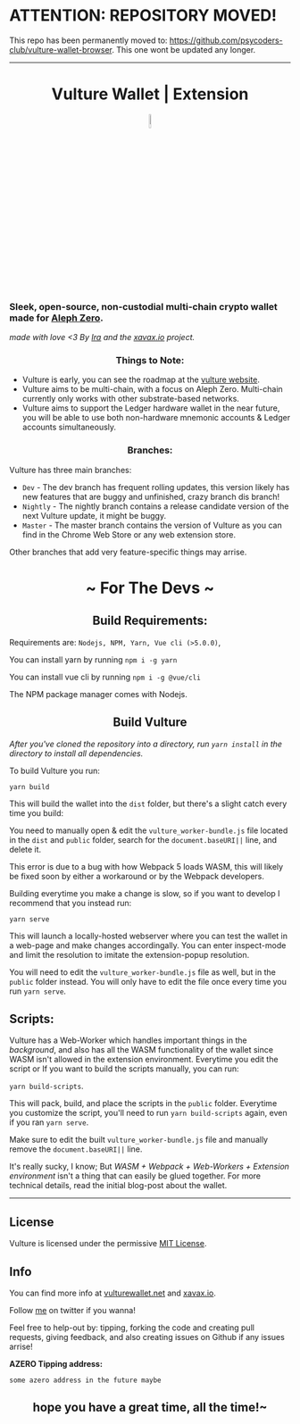 # ATTENTION: REPOSITORY MOVED!
This repo has been permanently moved to: https://github.com/psycoders-club/vulture-wallet-browser.
This one wont be updated any longer.


____

<h1 align="center">Vulture Wallet | Extension</h1>
<p align='center'>
<img src="./public/icons/VultureIcon2.png" alt="Example 1" width="8%"> 
</p>

### Sleek, open-source, non-custodial multi-chain crypto wallet made for [Aleph Zero](alephzero.org).

*made with love <3 By [Ira](https://twitter/diinkitheimp) and the [xavax.io](https://www.xavax.io) project.*


<h3 align="center"> Things to Note: </h3>

* Vulture is early, you can see the roadmap at the [vulture website](https://vulturewallet.net).
* Vulture aims to be multi-chain, with a focus on Aleph Zero. Multi-chain currently only works with
other substrate-based networks.
* Vulture aims to support the Ledger hardware wallet in the near future, you will be able to use both non-hardware mnemonic accounts & Ledger accounts simultaneously.
<h3 align="center"> Branches: </h3>

Vulture has three main branches:

* `Dev` - The dev branch has frequent rolling updates, this version likely has new features that are buggy and unfinished, crazy branch dis branch!
* `Nightly` - The nightly branch contains a release candidate version of the next Vulture update, it might be buggy.
* `Master` - The master branch contains the version of Vulture as you can find in the Chrome Web Store or any web extension store.

Other branches that add very feature-specific things may arrise.


<h1 align="center"> ~ For The Devs ~ </h1>


<h2 align="center"> Build Requirements: </h2>

Requirements are: `Nodejs, NPM, Yarn, Vue cli (>5.0.0)`,

You can install yarn by running `npm i -g yarn`

You can install vue cli by running `npm i -g @vue/cli`

The NPM package manager comes with Nodejs.



<h2 align="center"> Build Vulture </h2>

*After you've cloned the repository into a directory, run `yarn install` in the directory to install all dependencies.*

To build Vulture you run:

`yarn build`

This will build the wallet into the `dist` folder, but there's a slight catch every time you build:

You need to manually
open & edit the `vulture_worker-bundle.js` file located in the `dist` and `public` folder, search for the `document.baseURI||` line, and delete it.

This error is due to a bug with how Webpack 5 loads WASM, this will likely be fixed soon by either a workaround or by the Webpack developers.


Building everytime you make a change is slow, so if you want to develop I recommend that you instead run:


`yarn serve`

This will launch a locally-hosted webserver where you can test the wallet in a web-page and make changes accordingally. You can enter inspect-mode and limit the resolution to imitate the extension-popup resolution.

You will need to edit the `vulture_worker-bundle.js` file as well, but in the `public` folder instead. You will only have to edit the file once every time you run `yarn serve`.

## Scripts:
Vulture has a Web-Worker which handles important things in the *background*, and also has all the WASM functionality of the wallet since WASM isn't allowed in the extension environment. Everytime you edit the script or If you want to build the scripts manually, you can run:

`yarn build-scripts`.

This will pack, build, and place the scripts in the `public` folder. Everytime you customize the script, you'll need to run `yarn build-scripts` again, even if you ran `yarn serve`.

Make sure to edit the built `vulture_worker-bundle.js` file and manually remove the `document.baseURI||` line.

It's really sucky, I know; But *WASM + Webpack + Web-Workers + Extension environment* isn't a thing that can easily be glued together. For more technical details, read the initial blog-post about the wallet.
___

## License
Vulture is licensed under the permissive [MIT License](https://mit-license.org/).


## Info


You can find more info at [vulturewallet.net](https://vulturewallet.net) and [xavax.io](https://www.xavax.io).

Follow [me](https://twitter.com/DiinkiTheImp) on twitter if you wanna!

Feel free to help-out by: tipping, forking the code and creating pull requests, giving feedback, and also creating issues on Github if any issues arrise!

**AZERO Tipping address:**

`some azero address in the future maybe`


<h2 align="center">hope you have a great time, all the time!~ </h2>

